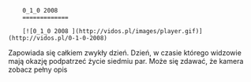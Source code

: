 
        0_1_0 2008 
        =============
        
        [![0_1_0 2008 ](http://vidos.pl/images/player.gif)](http://vidos.pl/0-1-0-2008)
        
        
 Zapowiada się całkiem zwykły dzień. Dzień, w czasie którego widzowie mają okazję podpatrzeć życie siedmiu par. Może się zdawać, że kamera zobacz pełny opis
    